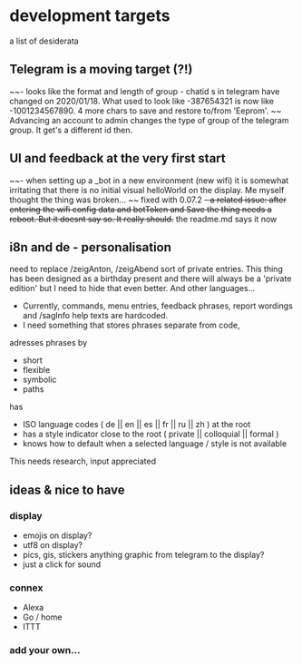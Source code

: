 # development targets
a list of desiderata

## Telegram is a moving target (?!)
~~- looks like the format and length of group - chatid s in telegram have changed on 2020/01/18. What used to look like -387654321 is now like -1001234567890. 4 more chars to save and restore to/from 'Eeprom'. ~~
Advancing an account to admin changes the type of group of  the telegram group. It get's a different id then. 

## UI and feedback at the very first start
~~- when setting up a _bot in a new environment (new wifi) it is somewhat irritating that there is no initial visual helloWorld on the display. Me myself thought the thing was broken... ~~
fixed with 0.07.2
~~- a related issue: after entering the wifi config data and botToken and Save the thing needs a reboot. But it doesnt say so. It really should.~~
the readme.md says it now

## i8n and de - personalisation
need to replace /zeigAnton, /zeigAbend sort of private entries. This thing has been designed as a birthday present and there will always be a 'private edition' but I need to hide that even better. And other languages...
- Currently, commands, menu entries, feedback phrases, report wordings  and /sagInfo help texts are hardcoded. 
- I need something that stores phrases separate from code, 

adresses phrases by 
- short 
- flexible 
- symbolic
- paths

has
- ISO language codes ( de || en || es || fr || ru || zh ) at the root
- has a style indicator close to the root ( private || colloquial || formal )
- knows how to default when a selected language / style is not available

This needs research, input appreciated

## ideas & nice to have
### display
- emojis on display?
- utf8 on display?
- pics, gis, stickers anything graphic from telegram to the display?
- just a click for sound

### connex
- Alexa 
- Go / home 
- ITTT

### add your own...


